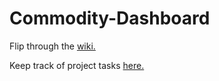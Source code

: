 # Commodity-Dashboard

Flip through the [wiki.](https://github.com/anpanmaniacs/Commodity-Dashboard/wiki)

Keep track of project tasks [here.](https://github.com/orgs/anpanmaniacs/projects/1)
